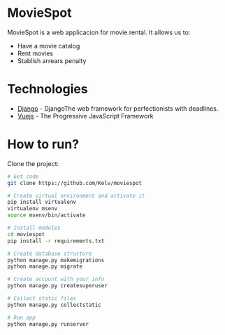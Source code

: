 # MovieSpot

MovieSpot is a web applicacion for movie rental.
It allows us to:
  - Have a movie catalog
  - Rent movies
  - Stablish arrears penalty

# Technologies

  - [Django] - DjangoThe web framework for perfectionists with deadlines.
  - [Vuejs] - The Progressive JavaScript Framework
  
# How to run?

Clone the project:

```sh
# Get code
git clone https://github.com/Kelv/moviespot

# Create virtual environment and activate it
pip install virtualenv
virtualenv msenv
source msenv/bin/activate

# Install modules
cd moviespot
pip install -r requirements.txt

# Create database structure
python manage.py makemigrations
python manage.py migrate

# Create account with your info
python manage.py createsuperuser

# Collect static files
python manage.py collectstatic

# Run app
python manage.py runserver
```

[Django]: <https://www.djangoproject.com>
[Vuejs]: <https://vuejs.org>
